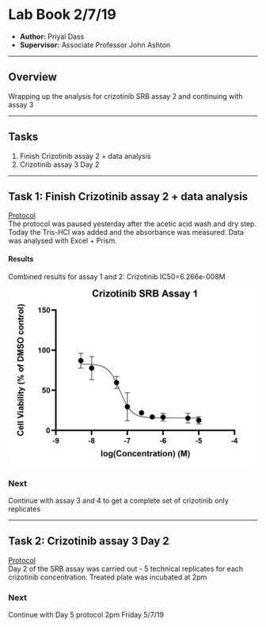 # Lab Book 2/7/19
- **Author:** Priyal Dass
- **Supervisor:** Associate Professor John Ashton
------------------------------------------------------------------
## Overview
Wrapping up the analysis for crizotinib SRB assay 2 and continuing with assay 3

------------------------------------------------------------------
## Tasks
1. Finish Crizotinib assay 2 + data analysis
2. Crizotinib assay 3 Day 2
------------------------------------------------------------------
## Task 1: Finish Crizotinib assay 2 + data analysis

[Protocol](../Protocols/SRB_Cytotoxicity_assay.md)<br>
The protocol was paused yesterday after the acetic acid wash and dry step. Today the Tris-HCl was added and the absorbance was measured.
Data was analysed with Excel + Prism.

#### Results
Combined results for assay 1 and 2:
Crizotinib IC50=6.266e-008M
![](../Daily_lab_book/Figure_cache/Crizotinib_assay_1-2.jpg)


### Next
Continue with assay 3 and 4 to get a complete set of crizotinib only replicates

------------------------------------------------------------------
## Task 2: Crizotinib assay 3 Day 2

[Protocol](../Protocols/SRB_Cytotoxicity_assay.md)<br>
Day 2 of the SRB assay was carried out - 5 technical replicates for each crizotinib concentration.
Treated plate was incubated at 2pm

### Next
Continue with Day 5 protocol 2pm Friday 5/7/19

